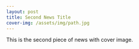```yaml
---
layout: post
title: Second News Title
cover-img: /assets/img/path.jpg
---
```


This is the second piece of news with cover image.
